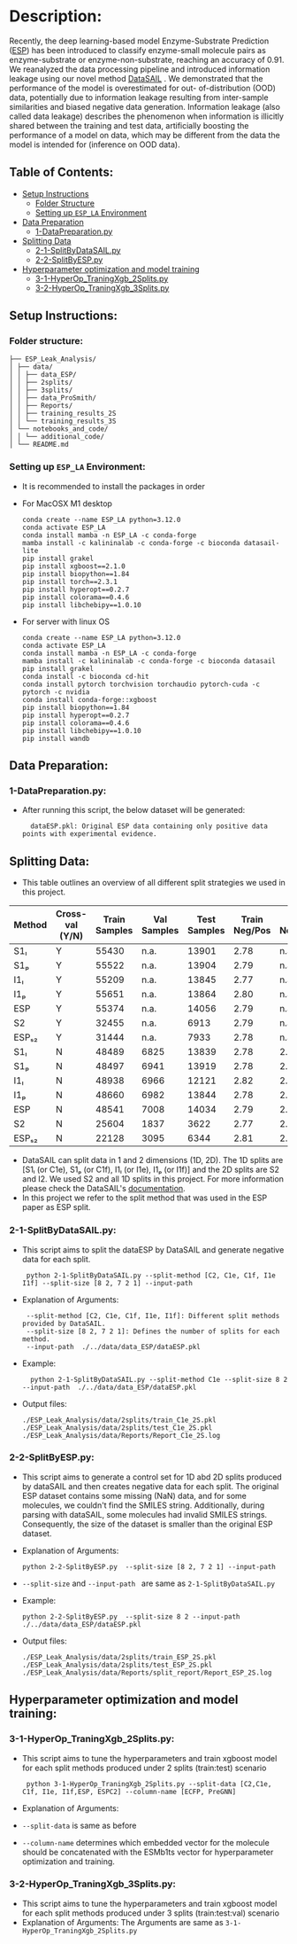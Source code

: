 # Description:
Recently, the deep learning-based model Enzyme-Substrate Prediction ([ESP](https://github.com/AlexanderKroll/ESP)) has
been introduced to classify enzyme-small molecule pairs as enzyme-substrate or
enzyme-non-substrate, reaching an accuracy of 0.91. We reanalyzed the data processing
pipeline and introduced information leakage using our novel method [DataSAIL](https://www.nature.com/articles/s41467-025-58606-8)
. We demonstrated that the performance of the model is overestimated for out-
of-distribution (OOD) data, potentially due to information leakage resulting from
inter-sample similarities and biased negative data generation. Information leakage
(also called data leakage) describes the phenomenon when information is illicitly shared
between the training and test data, artificially boosting the performance of a model
on data, which may be different from the data the model is intended for (inference
on OOD data). 

## Table of Contents:
- [Setup Instructions](#setup-instructions)
  - [Folder Structure](#folder-structure)
  - [Setting up `ESP_LA` Environment](#setting-up-sip-environment)
- [Data Preparation](#data-preparation)
  - [1-DataPreparation.py](#data-preparation)
- [Splitting Data](#splitting-data-)
  - [2-1-SplitByDataSAIL.py](#2-1-splitbydatasailpy)
  - [2-2-SplitByESP.py](#2-2-splitbyesppy)
- [Hyperparameter optimization and model training](#hyperparameter-optimization-and-model-training)
  - [3-1-HyperOp_TraningXgb_2Splits.py](#3-1-hyperop_traningxgb_2splitspy)
  - [3-2-HyperOp_TraningXgb_3Splits.py](#3-2-hyperop_traningxgb_3splitspy)

## Setup Instructions:
###  Folder structure:
```
├── ESP_Leak_Analysis/
│ ├── data/
│ │ ├── data_ESP/
│ │ ├── 2splits/
│ │ ├── 3splits/
│ │ ├── data_ProSmith/
│ │ ├── Reports/
│ │ ├── training_results_2S
│ │ └── training_results_3S
│ └── notebooks_and_code/
│ │ └── additional_code/
│ └── README.md
```

### Setting up `ESP_LA` Environment:
* It is recommended to install the packages in order

* For MacOSX M1 desktop 

      conda create --name ESP_LA python=3.12.0
      conda activate ESP_LA
      conda install mamba -n ESP_LA -c conda-forge
      mamba install -c kalininalab -c conda-forge -c bioconda datasail-lite
      pip install grakel
      pip install xgboost==2.1.0
      pip install biopython==1.84
      pip install torch==2.3.1
      pip install hyperopt==0.2.7
      pip install colorama==0.4.6
      pip install libchebipy==1.0.10

* For server with linux OS

      conda create --name ESP_LA python=3.12.0
      conda activate ESP_LA
      conda install mamba -n ESP_LA -c conda-forge
      mamba install -c kalininalab -c conda-forge -c bioconda datasail
      pip install grakel
      conda install -c bioconda cd-hit
      conda install pytorch torchvision torchaudio pytorch-cuda -c pytorch -c nvidia
      conda install conda-forge::xgboost
      pip install biopython==1.84
      pip install hyperopt==0.2.7
      pip install colorama==0.4.6
      pip install libchebipy==1.0.10
      pip install wandb

## Data Preparation:

### 1-DataPreparation.py:

* After running this script, the below dataset will be generated:

        dataESP.pkl: Original ESP data containing only positive data points with experimental evidence.

## Splitting Data:
* This table outlines an overview of all different split strategies we used in this project.

| Method   | Cross-val (Y/N) | Train Samples | Val Samples | Test Samples | Train Neg/Pos | Val Neg/Pos | Test Neg/Pos |
|----------|----------------|---------------|-------------|--------------|---------------|-------------|--------------|
| S1ₗ      | Y              | 55430         | n.a.        | 13901        | 2.78          | n.a.        | 2.80         |
| S1ₚ      | Y              | 55522         | n.a.        | 13904        | 2.79          | n.a.        | 2.80         |
| I1ₗ      | Y              | 55209         | n.a.        | 13845        | 2.77          | n.a.        | 2.78         |
| I1ₚ      | Y              | 55651         | n.a.        | 13864        | 2.80          | n.a.        | 2.79         |
| ESP      | Y              | 55374         | n.a.        | 14056        | 2.79          | n.a.        | 2.81         |
| S2       | Y              | 32455         | n.a.        | 6913         | 2.79          | n.a.        | 2.78         |
| ESPₛ₂    | Y              | 31444         | n.a.        | 7933         | 2.78          | n.a.        | 2.82         |
| S1ₗ      | N              | 48489         | 6825        | 13839        | 2.78          | 2.73        | 2.78         |
| S1ₚ      | N              | 48497         | 6941        | 13919        | 2.78          | 2.79        | 2.80         |
| I1ₗ      | N              | 48938         | 6966        | 12121        | 2.82          | 2.80        | 2.31         |
| I1ₚ      | N              | 48660         | 6982        | 13844        | 2.78          | 2.81        | 2.80         |
| ESP      | N              | 48541         | 7008        | 14034        | 2.79          | 2.82        | 2.82         |
| S2       | N              | 25604         | 1837        | 3622         | 2.77          | 2.73        | 2.75         |
| ESPₛ₂    | N              | 22128         | 3095        | 6344         | 2.81          | 2.90        | 2.83         |

* DataSAIL can split data in 1 and 2 dimensions (1D, 2D). The 1D splits are [S1ₗ (or C1e), S1ₚ (or C1f), I1ₗ (or I1e), I1ₚ (or I1f)] and the 2D splits are S2 and I2. We used S2 and all 1D splits in this project. For more information please check the DataSAIL's [documentation](https://datasail.readthedocs.io/en/latest/index.html).
* In this project we refer to the split method that was used in the ESP paper as ESP split.
### 2-1-SplitByDataSAIL.py:
* This script aims to split the dataESP by DataSAIL and generate negative data for each split.

       python 2-1-SplitByDataSAIL.py --split-method [C2, C1e, C1f, I1e I1f] --split-size [8 2, 7 2 1] --input-path 

* Explanation of Arguments:

       --split-method [C2, C1e, C1f, I1e, I1f]: Different split methods provided by DataSAIL.
       --split-size [8 2, 7 2 1]: Defines the number of splits for each method.
       --input-path  ./../data/data_ESP/dataESP.pkl


* Example:

        python 2-1-SplitByDataSAIL.py --split-method C1e --split-size 8 2 --input-path  ./../data/data_ESP/dataESP.pkl

* Output files:

      ./ESP_Leak_Analysis/data/2splits/train_C1e_2S.pkl
      ./ESP_Leak_Analysis/data/2splits/test_C1e_2S.pkl
      ./ESP_Leak_Analysis/data/Reports/Report_C1e_2S.log

### 2-2-SplitByESP.py:
* This script aims to generate a control set for 1D abd 2D splits produced by dataSAIL and then creates negative data for each split. The original ESP dataset contains some missing (NaN) data, and for some molecules, we couldn't find the SMILES string. Additionally, during parsing with dataSAIL, some molecules had invalid SMILES strings. Consequently, the size of the dataset is smaller than the original ESP dataset.

* Explanation of Arguments:

      python 2-2-SplitByESP.py  --split-size [8 2, 7 2 1] --input-path 

* `--split-size` and `--input-path ` are same as `2-1-SplitByDataSAIL.py`


* Example:

      python 2-2-SplitByESP.py  --split-size 8 2 --input-path  ./../data/data_ESP/dataESP.pkl

* Output files:

      ./ESP_Leak_Analysis/data/2splits/train_ESP_2S.pkl
      ./ESP_Leak_Analysis/data/2splits/test_ESP_2S.pkl
      ./ESP_Leak_Analysis/data/Reports/split_report/Report_ESP_2S.log


## Hyperparameter optimization and model training:

### 3-1-HyperOp_TraningXgb_2Splits.py:
* This script aims to tune the hyperparameters and train xgboost model for each split methods produced under 2 splits (train:test) scenario

       python 3-1-HyperOp_TraningXgb_2Splits.py --split-data [C2,C1e, C1f, I1e, I1f,ESP, ESPC2] --column-name [ECFP, PreGNN]
* Explanation of Arguments:
* `--split-data` is same as before 
* `--column-name` determines which embedded vector for the molecule should be concatenated with the ESMb1ts vector for hyperparameter optimization and training.
### 3-2-HyperOp_TraningXgb_3Splits.py:
* This script aims to tune the hyperparameters and train xgboost model for each split methods produced under 3 splits (train:test:val) scenario
* Explanation of Arguments: The Arguments are same as `3-1-HyperOp_TraningXgb_2Splits.py`

